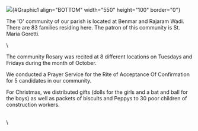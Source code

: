 ![](SCCBenMarRajaramW.jpg){#Graphic1 align="BOTTOM" width="550"
height="100" border="0"}

The \'O\' community of our parish is located at Benmar and Rajaram Wadi.
There are 83 families residing here. The patron of this community is St.
Maria Goretti.

\

The community Rosary was recited at 8 different locations on Tuesdays
and Fridays during the month of October.

We conducted a Prayer Service for the Rite of Acceptance Of Confirmation
for 5 candidates in our community.

For Christmas, we distributed gifts (dolls for the girls and a bat and
ball for the boys) as well as packets of biscuits and Peppys to 30 poor
children of construction workers.

\
\
